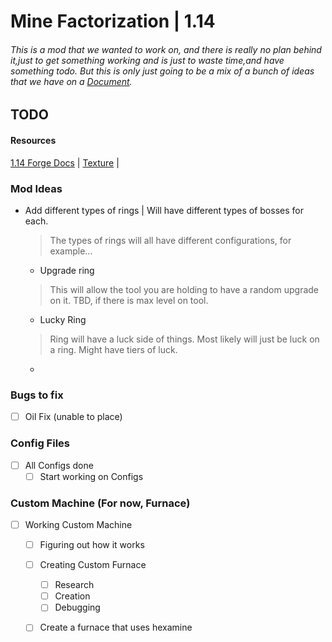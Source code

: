 # Mine Factorization | 1.14
###### This is a mod that we wanted to work on, and there is really no plan behind it,just to get something working and is just to waste time,and have something todo. But this is only just going to be a mix of a bunch of ideas that we have on a [Document](https://docs.google.com/document/d/1sCJYzDsmfHuDb07l-7WXAV2roMl3PmX6tSnRx1Yd1GU).

## TODO

#### Resources
[1.14 Forge Docs](https://mcforge.readthedocs.io/en/1.14.x/) |
[Texture](https://minecraft.fandom.com/wiki/Model#Simple_example:_2D_beds) |

### Mod Ideas
- Add different types of rings | Will have different types of bosses for each. 
  > The types of rings will all have different configurations, for example...
  - Upgrade ring
  > This will allow the tool you are holding to have a random upgrade on it. TBD, if there is max level on tool.
  - Lucky Ring
  > Ring will have a luck side of things. Most likely will just be luck on a ring. Might have tiers of luck.
  - 

### Bugs to fix
- [ ] Oil Fix (unable to place)
  
### Config Files
- [ ] All Configs done
  - [ ] Start working on Configs
  
### Custom Machine (For now, Furnace)
- [ ] Working Custom Machine
  - [ ] Figuring out how it works
  - [ ] Creating Custom Furnace
    - [ ] Research
    - [ ] Creation
    - [ ] Debugging
  - [ ] Create a furnace that uses hexamine
  